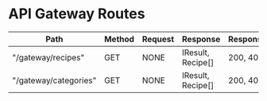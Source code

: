 # API Gateway Routes

| Path                  | Method | Request | Response          | ResponseCodes | Description        |
| --------------------- | ------ | ------- | ----------------- | ------------- | ------------------ |
| "/gateway/recipes"    | GET    | NONE    | IResult, Recipe[] | 200, 404      | Get all recipes    |
| "/gateway/categories" | GET    | NONE    | IResult, Recipe[] | 200, 404      | Get all categories |
